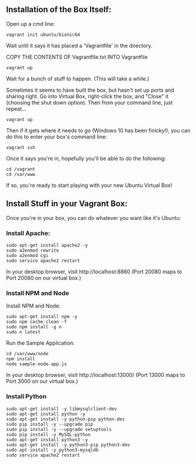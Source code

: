 
## Installation of the Box Itself:

Open up a cmd line:

```
vagrant init ubuntu/bionic64
```

Wait until it says it has placed a 'Vagrantfile' in the directory.

COPY THE CONTENTS OF Vagrantfile.txt INTO Vagrantfile

```
vagrant up
```

Wait for a bunch of stuff to happen. (This will take a while.)

Sometimes it seems to have built the box, but hasn't set up ports and sharing right. Go into Virtual Box, right-click the box, and "Close" it (choosing the shut down option). Then from your command line, just repeat...

```
vagrant up
```

Then if it gets where it needs to go (Windows 10 has been finicky!), you can do this to enter your box's command line:

```
vagrant ssh
```

Once it says you're in, hopefully you'll be able to do the following:

```
cd /vagrant
cd /var/www
```

If so, you're ready to start playing with your new Ubuntu Virtual Box!


## Install Stuff in your Vagrant Box:

Once you're in your box, you can do whatever you want like it's Ubuntu:

### Install Apache:

```
sudo apt-get install apache2 -y
sudo a2enmod rewrite
sudo a2enmod cgi
sudo service apache2 restart
```
In your desktop browser, visit http://localhost:8880
(Port 20080 maps to Port 20080 on our virtual box.)

### Install NPM and Node

Install NPM and Node:

```
sudo apt-get install npm -y
sudo npm cache clean -f
sudo npm install -g n
sudo n latest
```

Run the Sample Application:

```
cd /var/www/node
npm install
node sample-node-app.js
```

In your desktop browser, visit http://localhost:13000/
(Port 13000 maps to Port 3000 on our virtual box.)


### Install Python

```
sudo apt-get install -y libmysqlclient-dev
sudo apt-get install python -y
sudo apt-get install -y python-pip python-dev
sudo pip install -y --upgrade pip
sudo pip install -y --upgrade setuptools
sudo pip install -y MySQL-python
sudo apt-get install python3 -y
sudo apt-get install -y python3-pip python3-dev
sudo apt install -y python3-mysqldb
sudo service apache2 restart
```